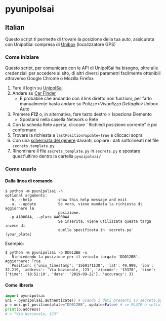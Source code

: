 # pyunipolsai
## Italian
Questo script ti permette di trovare la posizione della tua auto, assicurata con UnipolSai compresa di [Unibox](https://www.unipolsai.it/unibox-auto) (localizzatore GPS)

### Come iniziare
Questo script, per comunicare con le API di UnipolSai ha bisogno, oltre alle credenziali per accedere al sito, di altri diversi parametri facilmente ottenibili attraverso Google Chrome o Mozilla Firefox
1. Fare il login su [UnipolSai](https://www.unipolsai.it/accesso)
1. Andare su [Car Finder](https://www.unipolsai.it/myportal/area_riservata/telematica-mobilita)
   * È probabile che andando con il link diretto non funzioni, per farlo manualmente basta andare su Polizze>*Visualizza Dettaglio*>Unibox Auto
1. Premere ***F12*** o, in alternativa, fare tasto destro > Ispeziona Elemento 
    * Spostarsi nella casella Network o Rete
1. Con la scheda Rete aperta, cliccare ¨Richiedi posizione corrente" e poi confermare
1. Trovare la richiesta a `lastPosition?update=true` e cliccaci sopra
1. Con una [schermata del genere](https://i.imgur.com/bHDoOJH.png) davanti, copiare i dati sottolineati nel file `secrets_template.py`
1. Rinominare il file `secrets_template.py` in `secrets.py` e spostare quest'ultimo dentro la cartella `pyunipolsai/` 

### Come usarlo
#### Dalla linea di comando
```
$ python -m pyunipolsai -h
optional arguments:
  -h, --help            show this help message and exit
  -u, --update          Se vero, viene mandata la richiesta di aggiornare la
                        posizione.
  -p AA000AA, --plate AA000AA
                        Se inserita, viene utilizzata questa targa invece di
                        quella specificata in 'secrets.py' (your_plate)
```
Esempio:
```
$ python -m pyunipolsai -p DD012BB -u
   Richiedendo la posizione per il veicolo targato 'DD012BB'. Aggiornare: True
   Position: {'unix_timestamp': '1569171130', 'lat': 49.999, 'lon': 32.219, 'address': 'Via Nazionale, 123', 'zipcode': '13370', 'time': {'time': '18:52:10', 'date': '2019-09-22'}, 'accuracy': 3}
```
#### Come libreria
```python
import pyunipolsai
uni = pyunipolsai.authenticate() # usando i dati presenti su secrets.py
p = uni.get_position(plate="DD012BB", update=False) # se PLATE è settata sul file secrets.py allora l'argomento non è obbligatorio 
print(p.address)
# > "Via Nazionale, 123"
```
